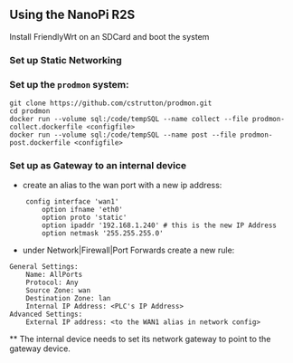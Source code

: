 ## Using the NanoPi R2S

Install FriendlyWrt on an SDCard and boot the system

### Set up Static Networking


### Set up the `prodmon` system:
```
git clone https://github.com/cstrutton/prodmon.git
cd prodmon
docker run --volume sql:/code/tempSQL --name collect --file prodmon-collect.dockerfile <configfile>
docker run --volume sql:/code/tempSQL --name post --file prodmon-post.dockerfile <configfile>
```

### Set up as Gateway to an internal device
- create an alias to the wan port with a new ip address:
```
    config interface 'wan1'
        option ifname 'eth0'
        option proto 'static'
        option ipaddr '192.168.1.240' # this is the new IP Address
        option netmask '255.255.255.0'
```
- under Network|Firewall|Port Forwards create a new rule:
```
General Settings:
    Name: AllPorts
    Protocol: Any
    Source Zone: wan
    Destination Zone: lan
    Internal IP Address: <PLC's IP Address>
Advanced Settings:
    External IP address: <to the WAN1 alias in network config>
```
** The internal device needs to set its network gateway to point to the gateway device.